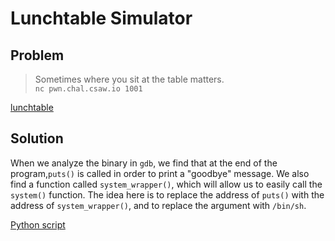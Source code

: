 # Lunchtable Simulator

## Problem

> Sometimes where you sit at the table matters.<br>
`nc pwn.chal.csaw.io 1001`

[lunchtable](lunchtable)

## Solution

When we analyze the binary in `gdb`, we find that at the end of the program,`puts()` is called in order to print a "goodbye" message. We also find a function called `system_wrapper()`, which will allow us to easily call the `system()` function. The idea here is to replace the address of `puts()` with the address of `system_wrapper()`, and to replace the argument with `/bin/sh`.

[Python script](solver.py)